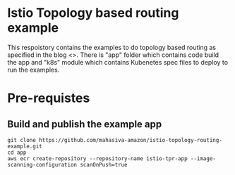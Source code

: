 # Istio Topology based routing example
This respoistory contains the examples to do topology based routing as specified in the blog <<link to the blog>>. 
There is "app" folder which contains code build the app and "k8s" module which contains Kubenetes spec files to deploy to run the examples.

# Pre-requistes
## Build and publish the example app
```shell 
git clone https://github.com/mahasiva-amazon/istio-topology-routing-example.git
cd app
aws ecr create-repository --repository-name istio-tpr-app --image-scanning-configuration scanOnPush=true
```



